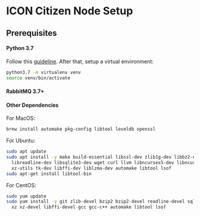 # ICON Citizen Node Setup

## Prerequisites
#### Python 3.7 
Follow this [guideline](https://github.com/EOSIO/eos). After that, setup a virtual environment:
```sh
python3.7 -m virtualenv venv
source venv/bin/activate
```
#### RabbitMQ 3.7+

#### Other Dependencies
For MacOS:
```sh
brew install automake pkg-config libtool leveldb openssl
```

For Ubuntu:
```sh
sudo apt update
sudo apt install -y make build-essential libssl-dev zlib1g-dev libbz2-dev \
  libreadline-dev libsqlite3-dev wget curl llvm libncurses5-dev libncursesw5-dev \
  xz-utils tk-dev libffi-dev liblzma-dev automake libtool lsof
sudo apt-get install libtool-bin
```

For CentOS:
```sh
sudo yum update
sudo yum install -y git zlib-devel bzip2 bzip2-devel readline-devel sqlite sqlite-devel openssl-devel \
  xz xz-devel libffi-devel gcc gcc-c++ automake libtool lsof
```

